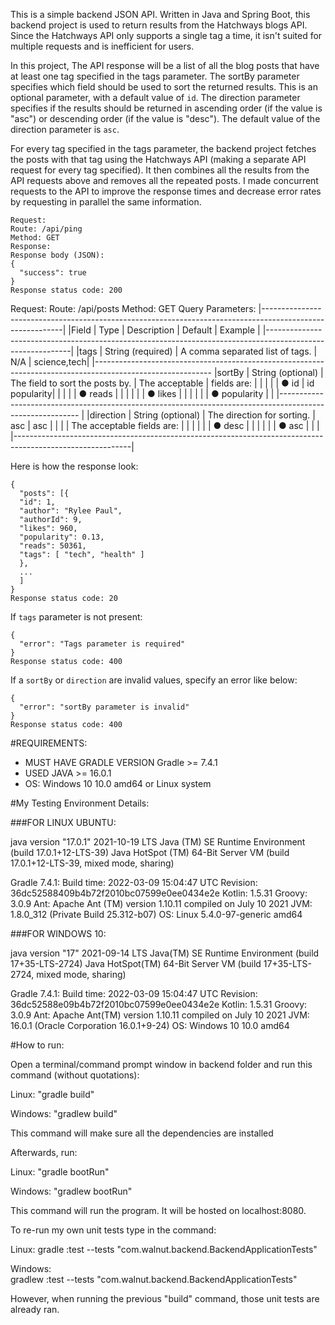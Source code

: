 This is a simple backend JSON API. Written in Java and Spring Boot, this backend project is used to return results from the Hatchways blogs API. Since the Hatchways API only supports a single tag a time, it isn't suited for multiple requests and is inefficient for users. 

In this project, The API response will be a list of all the blog posts that have at least one tag specified in the tags parameter. The sortBy parameter specifies which field should be used to sort the returned results. This is an optional parameter, with a default value of `id`. The direction parameter specifies if the results should be returned in ascending order (if the value is "asc") or descending order (if the value is "desc"). The default value of the direction parameter is `asc`.

For every tag specified in the tags parameter, the backend project fetches the posts with that tag using the Hatchways API (making a separate API request for every tag specified). It then combines all the results from the API requests above and removes all the repeated posts. I made concurrent requests to the API to improve the response times and decrease error rates by requesting in parallel the same information.



```
Request:
Route: /api/ping
Method: GET
Response:
Response body (JSON):
{
  "success": true
}
Response status code: 200
```


Request:
Route: /api/posts
Method: GET
Query Parameters:
|----------------------------------------------------------------------------------------------------------|
|Field    |     Type          |      Description                |       Default         |        Example    |
|-----------------------------------------------------------------------------------------------------------|
|tags      |    String (required) |  A comma separated list of tags. |  N/A              |       science,tech|
|-----------------------------------------------------------------------------------------------------------
|sortBy     |   String (optional)  | The field to sort the posts by.  | The acceptable    |      fields are: |
|           |                     |                                   | ● id              |      id popularity|
|           |                     |                                   | ● reads            |                   |
|           |                     |                                   | ● likes            |                   |
|           |                     |                                   | ● popularity       |                   |
|----------------------------------------------------------------------------------------------------------     |
|direction  |   String (optional) | The direction for sorting.    |     asc           |           asc    |
|           |                     | The acceptable fields are:     |                      |              |
|           |                     | ● desc                       |                             |           |
|           |                     | ● asc                         |                        |                 |
|-----------------------------------------------------------------------------------------------------------|


Here is how the response look:
```
{
  "posts": [{
  "id": 1,
  "author": "Rylee Paul",
  "authorId": 9,
  "likes": 960,
  "popularity": 0.13,
  "reads": 50361,
  "tags": [ "tech", "health" ]
  },
  ...
  ]
}
Response status code: 20

```


If `tags` parameter is not present:
```
{
  "error": "Tags parameter is required"
}
Response status code: 400
```


If a `sortBy` or `direction` are invalid values, specify an error like below:
```
{
  "error": "sortBy parameter is invalid"
}
Response status code: 400
```







#REQUIREMENTS:

- MUST HAVE GRADLE VERSION Gradle >= 7.4.1
- USED JAVA >= 16.0.1
- OS: Windows 10 10.0 amd64 or Linux system


#My Testing Environment Details:

###FOR LINUX UBUNTU:

java version "17.0.1" 2021-10-19 LTS
Java (TM) SE Runtime Environment (build 17.0.1+12-LTS-39)
Java HotSpot (TM) 64-Bit Server VM (build 17.0.1+12-LTS-39, mixed mode, sharing)

Gradle 7.4.1:
Build time:   2022-03-09 15:04:47 UTC
Revision:     36dc52588409b4b72f2010bc07599e0ee0434e2e
Kotlin:       1.5.31
Groovy:       3.0.9
Ant:          Apache Ant (TM) version 1.10.11 compiled on July 10 2021
JVM:          1.8.0_312 (Private Build 25.312-b07)
OS:           Linux 5.4.0-97-generic amd64


###FOR WINDOWS 10:

java version "17" 2021-09-14 LTS
Java(TM) SE Runtime Environment (build 17+35-LTS-2724)
Java HotSpot(TM) 64-Bit Server VM (build 17+35-LTS-2724, mixed mode, sharing)

Gradle 7.4.1:
Build time:   2022-03-09 15:04:47 UTC
Revision:     36dc52588e09b4b72f2010bc07599e0ee0434e2e
Kotlin:       1.5.31
Groovy:       3.0.9
Ant:          Apache Ant(TM) version 1.10.11 compiled on July 10 2021
JVM:          16.0.1 (Oracle Corporation 16.0.1+9-24)
OS:           Windows 10 10.0 amd64


#How to run:

Open a terminal/command prompt window in backend folder and run this command (without quotations):


Linux:
"gradle build"

Windows:
"gradlew build"


This command will make sure all the dependencies are installed

Afterwards, run:

Linux:
"gradle bootRun"

Windows:
"gradlew bootRun"

This command will run the program. It will be hosted on localhost:8080.

To re-run my own unit tests type in the command:

Linux:
gradle :test --tests "com.walnut.backend.BackendApplicationTests"

Windows: 	
gradlew :test --tests "com.walnut.backend.BackendApplicationTests"

However, when running the previous "build" command, those unit tests are already ran. 



